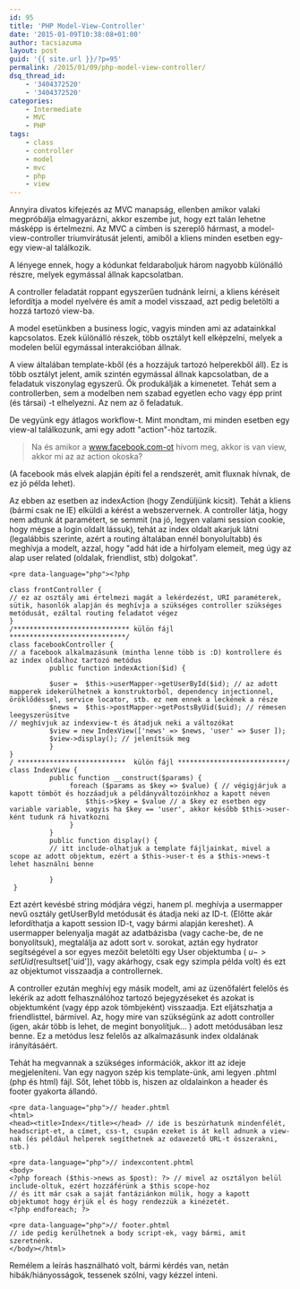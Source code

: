 ```yaml
---
id: 95
title: 'PHP Model-View-Controller'
date: '2015-01-09T10:38:08+01:00'
author: tacsiazuma
layout: post
guid: '{{ site.url }}/?p=95'
permalink: /2015/01/09/php-model-view-controller/
dsq_thread_id:
    - '3404372520'
    - '3404372520'
categories:
    - Intermediate
    - MVC
    - PHP
tags:
    - class
    - controller
    - model
    - mvc
    - php
    - view
---
```


Annyira divatos kifejezés az MVC manapság, ellenben amikor valaki megpróbálja elmagyarázni, akkor eszembe jut, hogy ezt talán lehetne másképp is értelmezni. Az MVC a címben is szereplő hármast, a model-view-controller triumvirátusát jelenti, amiből a kliens minden esetben egy-egy view-al találkozik.

A lényege ennek, hogy a kódunkat feldaraboljuk három nagyobb különálló részre, melyek egymással állnak kapcsolatban.

A controller feladatát roppant egyszerűen tudnánk leírni, a kliens kéréseit lefordítja a model nyelvére és amit a model visszaad, azt pedig beletölti a hozzá tartozó view-ba.

A model esetünkben a business logic, vagyis minden ami az adatainkkal kapcsolatos. Ezek különálló részek, több osztályt kell elképzelni, melyek a modelen belül egymással interakcióban állnak.

A view általában template-kből (és a hozzájuk tartozó helperekből áll). Ez is több osztályt jelent, amik szintén egymással állnak kapcsolatban, de a feladatuk viszonylag egyszerű. Ők produkálják a kimenetet. Tehát sem a controllerben, sem a modelben nem szabad egyetlen echo vagy épp print (és társai) -t elhelyezni. Az nem az ő feladatuk.

De vegyünk egy átlagos workflow-t. Mint mondtam, mi minden esetben egy view-al találkozunk, ami egy adott "action"-höz tartozik.

> Na és amikor a www.facebook.com-ot hívom meg, akkor is van view, akkor mi az az action okoska?

(A facebook más elvek alapján építi fel a rendszerét, amit fluxnak hívnak, de ez jó példa lehet).

Az ebben az esetben az indexAction (hogy Zendüljünk kicsit). Tehát a kliens (bármi csak ne IE) elküldi a kérést a webszervernek. A controller látja, hogy nem adtunk át paramétert, se semmit (na jó, legyen valami session cookie, hogy mégse a login oldalt lássuk), tehát az index oldalt akarjuk látni (legalábbis szerinte, azért a routing általában ennél bonyolultabb) és meghívja a modelt, azzal, hogy "add hát ide a hírfolyam elemeit, meg úgy az alap user related (oldalak, friendlist, stb) dolgokat".

```
<pre data-language="php"><?php

class frontController {
// ez az osztály ami értelmezi magát a lekérdezést, URI paraméterek, sütik, hasonlók alapján és meghívja a szükséges controller szükséges metódusát, ezáltal routing feladatot végez
}
/***************************** külön fájl *****************************/
class facebookController {
// a facebook alkalmazásunk (mintha lenne több is :D) kontrollere és az index oldalhoz tartozó metódus
          public function indexAction($id) {

          $user =  $this->userMapper->getUserById($id); // az adott mapperek idekerülhetnek a konstruktorból, dependency injectionnel, öröklődéssel, service locator, stb. ez nem ennek a leckének a része        
          $news =  $this->postMapper->getPostsByUid($uid); // rémesen leegyszerüsítve
// meghívjuk az indexview-t és átadjuk neki a változókat
          $view = new IndexView(['news' => $news, 'user' => $user ]); 
          $view->display(); // jelenítsük meg
          }
}
/ ***************************  külön fájl ***************************/
class IndexView {
          public function __construct($params) {
               foreach ($params as $key => $value) { // végigjárjuk a kapott tömböt és hozzáadjuk a példányváltozóinkhoz a kapott néven
                   $this->$key = $value // a $key ez esetben egy variable variable, vagyis ha $key == 'user', akkor később $this->user-ként tudunk rá hivatkozni  
               }
          }
          public function display() {
          // itt include-olhatjuk a template fájljainkat, mivel a scope az adott objektum, ezért a $this->user-t és a $this->news-t lehet használni benne

          }
 }
```

Ezt azért kevésbé string módjára végzi, hanem pl. meghívja a usermapper nevű osztály getUserById metódusát és átadja neki az ID-t. (Előtte akár lefordíthatja a kapott session ID-t, vagy bármi alapján kereshet). A usermapper belenyalja magát az adatbázisba (vagy cache-be, de ne bonyolítsuk), megtalálja az adott sort v. sorokat, aztán egy hydrator segítségével a sor egyes mezőit beletölti egy User objektumba ( $u->setUid($resultset\['uid'\]), vagy akárhogy, csak egy szimpla példa volt) és ezt az objektumot visszaadja a controllernek.

A controller ezután meghívj egy másik modelt, ami az üzenőfalért felelős és lekérik az adott felhasználóhoz tartozó bejegyzéseket és azokat is objektumként (vagy épp azok tömbjeként) visszaadja. Ezt eljátszhatja a friendlisttel, bármivel. Az, hogy mire van szükségünk az adott controller (igen, akár több is lehet, de megint bonyolítjuk... ) adott metódusában lesz benne. Ez a metódus lesz felelős az alkalmazásunk index oldalának irányításáért.

Tehát ha megvannak a szükséges információk, akkor itt az ideje megjeleníteni. Van egy nagyon szép kis template-ünk, ami legyen .phtml (php és html) fájl. Sőt, lehet több is, hiszen az oldalainkon a header és footer gyakorta állandó.

```
<pre data-language="php">// header.phtml
<html>
<head><title>Index</title></head> // ide is beszúrhatunk mindenfélét, headscript-et, a címet, css-t, csupán ezeket is át kell adnunk a view-nak (és például helperek segíthetnek az odavezető URL-t összerakni, stb.)
```

```
<pre data-language="php">// indexcontent.phtml
<body>
<?php foreach ($this->news as $post): ?> // mivel az osztályon belül include-oltuk, ezért hozzáférünk a $this scope-hoz
// és itt már csak a saját fantáziánkon múlik, hogy a kapott objektumot hogy érjük el és hogy rendezzük a kinézetét.
<?php endforeach; ?>
```

```
<pre data-language="php">// footer.phtml
// ide pedig kerülhetnek a body script-ek, vagy bármi, amit szeretnénk.
</body></html>
```

Remélem a leírás használható volt, bármi kérdés van, netán hibák/hiányosságok, tessenek szólni, vagy kézzel inteni.

</body></html>